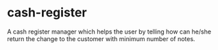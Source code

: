 # cash-register
A cash register manager which helps the user by telling how can he/she return the change to the customer with minimum number of notes.
